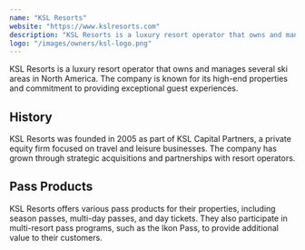 ```yaml
---
name: "KSL Resorts"
website: "https://www.kslresorts.com"
description: "KSL Resorts is a luxury resort operator that owns and manages several ski areas in North America. The company is known for its high-end properties and commitment to providing exceptional guest experiences."
logo: "/images/owners/ksl-logo.png"
---
```


KSL Resorts is a luxury resort operator that owns and manages several ski areas in North America. The company is known for its high-end properties and commitment to providing exceptional guest experiences.

## History

KSL Resorts was founded in 2005 as part of KSL Capital Partners, a private equity firm focused on travel and leisure businesses. The company has grown through strategic acquisitions and partnerships with resort operators.


## Pass Products

KSL Resorts offers various pass products for their properties, including season passes, multi-day passes, and day tickets. They also participate in multi-resort pass programs, such as the Ikon Pass, to provide additional value to their customers.